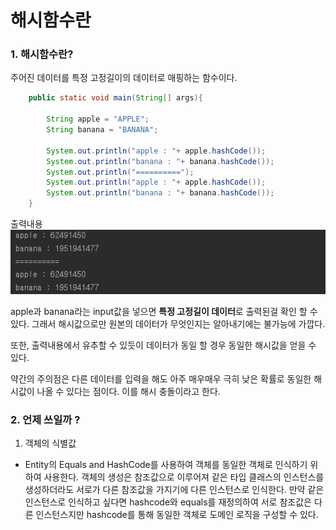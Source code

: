 # 해시함수란

### 1. 해시함수란?

주어진 데이터를 특정 고정길이의 데이터로 매핑하는 함수이다. 

~~~JAVA 
    public static void main(String[] args){

        String apple = "APPLE";
        String banana = "BANANA";

        System.out.println("apple : "+ apple.hashCode());
        System.out.println("banana : "+ banana.hashCode());
        System.out.println("==========");
        System.out.println("apple : "+ apple.hashCode());
        System.out.println("banana : "+ banana.hashCode());
    }
~~~


출력내용 
![해시함수](/CS/img/해시함수출력01.png)

apple과 banana라는 input값을 넣으면 **특정 고정길이 데이터**로 출력된걸 확인 할 수 있다. 그래서 해시값으로만 원본의 데이터가 무엇인지는 알아내기에는 불가능에 가깝다. 

또한, 출력내용에서 유추할 수 있듯이 데이터가 동일 할 경우 동일한 해시값을 얻을 수 있다. 

약간의 주의점은 다른 데이터를 입력을 해도 아주 매우매우 극히 낮은 확률로 동일한 해시값이 나올 수 있다는 점이다. 이를 해시 충돌이라고 한다. 

### 2. 언제 쓰일까 ? 

1) 객체의 식별값
 - Entity의 Equals and HashCode를 사용하여 객체를 동일한 객체로 인식하기 위하여 사용한다. 객체의 생성은 참조값으로 이루어져 같은 타입 클래스의 인스턴스를 생성하더라도 서로가 다른 참조값을 가지기에 다른 인스턴스로 인식한다. 만약 같은 인스턴스로 인식하고 싶다면 hashcode와 equals를 재정의하여 서로 참조값은 다른 인스턴스지만 hashcode를 통해 동일한 객체로 도메인 로직을 구성할 수 있다. 






